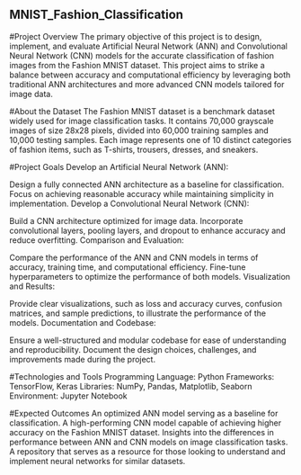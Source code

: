 ## MNIST_Fashion_Classification

#Project Overview
The primary objective of this project is to design, implement, and evaluate Artificial Neural Network (ANN) and Convolutional Neural Network (CNN) models for the accurate classification of fashion images from the Fashion MNIST dataset. This project aims to strike a balance between accuracy and computational efficiency by leveraging both traditional ANN architectures and more advanced CNN models tailored for image data.

#About the Dataset
The Fashion MNIST dataset is a benchmark dataset widely used for image classification tasks. It contains 70,000 grayscale images of size 28x28 pixels, divided into 60,000 training samples and 10,000 testing samples. Each image represents one of 10 distinct categories of fashion items, such as T-shirts, trousers, dresses, and sneakers.

#Project Goals
Develop an Artificial Neural Network (ANN):

Design a fully connected ANN architecture as a baseline for classification.
Focus on achieving reasonable accuracy while maintaining simplicity in implementation.
Develop a Convolutional Neural Network (CNN):

Build a CNN architecture optimized for image data.
Incorporate convolutional layers, pooling layers, and dropout to enhance accuracy and reduce overfitting.
Comparison and Evaluation:

Compare the performance of the ANN and CNN models in terms of accuracy, training time, and computational efficiency.
Fine-tune hyperparameters to optimize the performance of both models.
Visualization and Results:

Provide clear visualizations, such as loss and accuracy curves, confusion matrices, and sample predictions, to illustrate the performance of the models.
Documentation and Codebase:

Ensure a well-structured and modular codebase for ease of understanding and reproducibility.
Document the design choices, challenges, and improvements made during the project.

#Technologies and Tools
Programming Language: Python
Frameworks: TensorFlow, Keras
Libraries: NumPy, Pandas, Matplotlib, Seaborn
Environment: Jupyter Notebook

#Expected Outcomes
An optimized ANN model serving as a baseline for classification.
A high-performing CNN model capable of achieving higher accuracy on the Fashion MNIST dataset.
Insights into the differences in performance between ANN and CNN models on image classification tasks.
A repository that serves as a resource for those looking to understand and implement neural networks for similar datasets.
